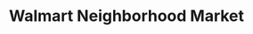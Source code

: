 ---
title: "Walmart Neighborhood Market"
url: /mesa/walmart-neighborhood-market-east-guadalupe-road/
shop: supermarket
---